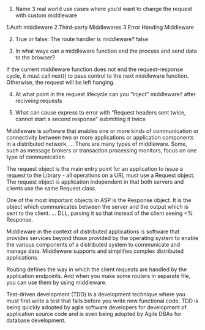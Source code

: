1. Name 3 real world use cases where you’d want to change the request with custom middleware

1.Auth middleware
2.Third-party Middlewares
3.Error Handing Middleware

2. True or false: The route handler is middleware?
   false

3. In what ways can a middleware function end the process and send data to the browser?

If the current middleware function does not end the request-response cycle, it must call next() to pass control to the next middleware function. Otherwise, the request will be left hanging.

4. At what point in the request lifecycle can you “inject” middleware?
   after reciveing requests

5. What can cause express to error with “Request headers sent twice, cannot start a second response”
   submitting it twice

Middleware is software that enables one or more kinds of communication or connectivity between two or more applications or application components in a distributed network. ... There are many types of middleware. Some, such as message brokers or transaction processing monitors, focus on one type of communication

The request object is the main entry point for an application to issue a request to the Library - all operations on a URL must use a Request object. The request object is application independent in that both servers and clients use the same Request class.

One of the most important objects in ASP is the Response object. It is the object which communicates between the server and the output which is sent to the client. ... DLL, parsing it so that instead of the client seeing <% Response.

Middleware in the context of distributed applications is software that provides services beyond those provided by the operating system to enable the various components of a distributed system to communicate and manage data. Middleware supports and simplifies complex distributed applications.

Routing defines the way in which the client requests are handled by the application endpoints. And when you make some routers in separate file, you can use them by using middleware.

Test-driven development (TDD) is a development technique where you must first write a test that fails before you write new functional code. TDD is being quickly adopted by agile software developers for development of application source code and is even being adopted by Agile DBAs for database development.

